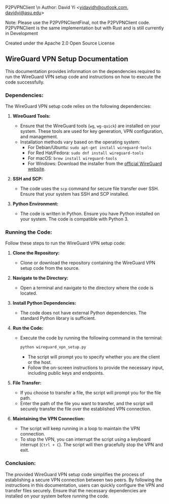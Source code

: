 P2PVPNClient \n
Author: David Yi <yidavidh@outlook.com, davidyi@asu.edu>

Note: Please use the P2PVPNClientFinal, not the P2PVPNClient code. 
P2PVPNClient is the same implementation but with Rust and is still currently in Development

Created under the Apache 2.0 Open Source License

## WireGuard VPN Setup Documentation

This documentation provides information on the dependencies required to run the WireGuard VPN setup code and instructions on how to execute the code successfully.

### Dependencies:

The WireGuard VPN setup code relies on the following dependencies:

1. **WireGuard Tools:**
   - Ensure that the WireGuard tools (`wg`, `wg-quick`) are installed on your system. These tools are used for key generation, VPN configuration, and management.
   - Installation methods vary based on the operating system:
     - For Debian/Ubuntu: `sudo apt-get install wireguard-tools`
     - For Red Hat/Fedora: `sudo dnf install wireguard-tools`
     - For macOS: `brew install wireguard-tools`
     - For Windows: Download the installer from the [official WireGuard website](https://www.wireguard.com/install/).

2. **SSH and SCP:**
   - The code uses the `scp` command for secure file transfer over SSH. Ensure that your system has SSH and SCP installed.

3. **Python Environment:**
   - The code is written in Python. Ensure you have Python installed on your system. The code is compatible with Python 3.

### Running the Code:

Follow these steps to run the WireGuard VPN setup code:

1. **Clone the Repository:**
   - Clone or download the repository containing the WireGuard VPN setup code from the source.

2. **Navigate to the Directory:**
   - Open a terminal and navigate to the directory where the code is located.

3. **Install Python Dependencies:**
   - The code does not have external Python dependencies. The standard Python library is sufficient.

4. **Run the Code:**
   - Execute the code by running the following command in the terminal:
     ```bash
     python wireguard_vpn_setup.py
     ```
     - The script will prompt you to specify whether you are the client or the host.
     - Follow the on-screen instructions to provide the necessary input, including public keys and endpoints.

5. **File Transfer:**
   - If you choose to transfer a file, the script will prompt you for the file path.
   - Enter the path of the file you want to transfer, and the script will securely transfer the file over the established VPN connection.

6. **Maintaining the VPN Connection:**
   - The script will keep running in a loop to maintain the VPN connection.
   - To stop the VPN, you can interrupt the script using a keyboard interrupt (`Ctrl + C`). The script will then gracefully stop the VPN and exit.

### Conclusion:

The provided WireGuard VPN setup code simplifies the process of establishing a secure VPN connection between two peers. By following the instructions in this documentation, users can quickly configure the VPN and transfer files securely. Ensure that the necessary dependencies are installed on your system before running the code.
